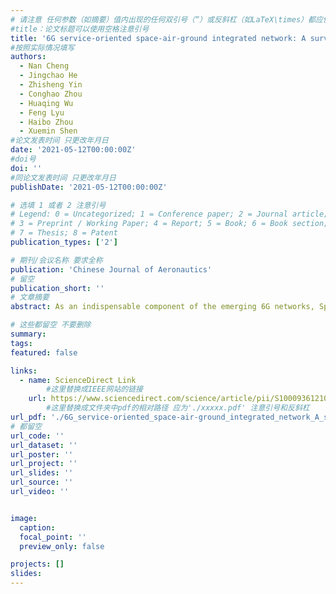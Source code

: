 ```yaml
---
# 请注意 任何参数（如摘要）值内出现的任何双引号（“）或反斜杠（如LaTeX\times）都应使用反斜杠（\）进行转义。例如，符号“和LaTeX text\times分别变为\”和\\times。有关详细信息，请参阅YAML或TOML文档。
#title：论文标题可以使用空格注意引号
title: '6G service-oriented space-air-ground integrated network: A survey'
#按照实际情况填写
authors:
  - Nan Cheng 
  - Jingchao He 
  - Zhisheng Yin 
  - Conghao Zhou 
  - Huaqing Wu
  - Feng Lyu
  - Haibo Zhou
  - Xuemin Shen
#论文发表时间 只更改年月日
date: '2021-05-12T00:00:00Z'
#doi号
doi: ''
#同论文发表时间 只更改年月日
publishDate: '2021-05-12T00:00:00Z'

# 选填 1 或者 2 注意引号
# Legend: 0 = Uncategorized; 1 = Conference paper; 2 = Journal article;
# 3 = Preprint / Working Paper; 4 = Report; 5 = Book; 6 = Book section;
# 7 = Thesis; 8 = Patent
publication_types: ['2']

# 期刊/会议名称 要求全称
publication: 'Chinese Journal of Aeronautics'
# 留空
publication_short: ''
# 文章摘要
abstract: As an indispensable component of the emerging 6G networks, Space-Air-Ground Integrated Networks (SAGINs) are envisioned to provide ubiquitous network connectivity and services by integrating satellite networks, aerial networks, and terrestrial networks. In 6G SAGINs, a wide variety of network services with the features of diverse requirements, complex mobility, and multi-dimensional resources will pose great challenges to service provisioning, which urges the development of service-oriented SAGINs. In this paper, we conduct a comprehensive review of 6G SAGINs from a new perspective of service-oriented network. First, we present the requirements of service-oriented networks, and then propose a service-oriented SAGINs management architecture. Two categories of critical technologies are presented and discussed, i.e., heterogeneous resource orchestration technologies and the cloud-edge synergy technologies, which facilitate the interoperability of different network segments and cooperatively orchestrate heterogeneous resources across different domains, according to the service features and requirements. In addition, the potential future research directions are also presented and discussed.

# 这些都留空 不要删除
summary:  
tags:
featured: false

links:
  - name: ScienceDirect Link
        #这里替换成IEEE网站的链接
    url: https://www.sciencedirect.com/science/article/pii/S1000936121004738
        #这里替换成文件夹中pdf的相对路径 应为'./xxxxx.pdf' 注意引号和反斜杠
url_pdf: './6G_service-oriented_space-air-ground_integrated_network_A_survey.pdf'
# 都留空
url_code: ''
url_dataset: ''
url_poster: ''
url_project: ''
url_slides: ''
url_source: ''
url_video: ''


image:
  caption: 
  focal_point: ''
  preview_only: false

projects: []
slides:
---
```

